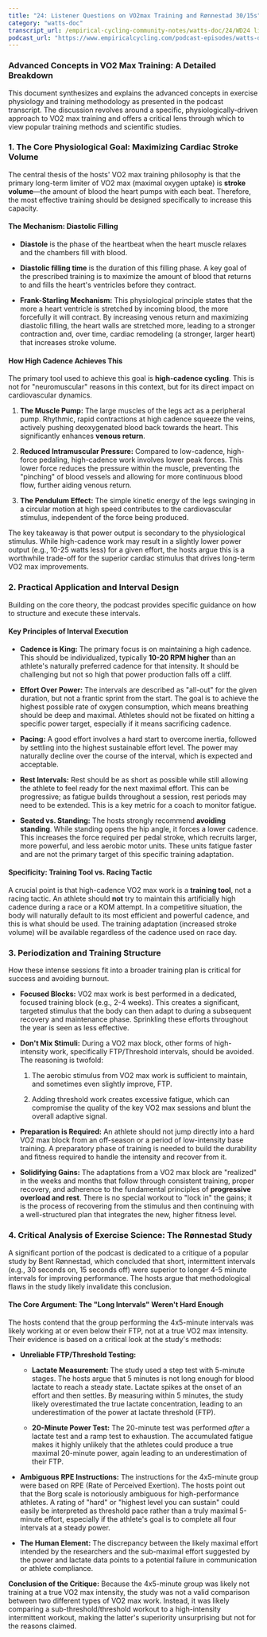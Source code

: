 ```yaml
---
title: "24: Listener Questions on VO2max Training and Rønnestad 30/15s"
category: "watts-doc"
transcript_url: /empirical-cycling-community-notes/watts-doc/24/WD24 listner qs (transcribed on 08-Aug-2025 10-56-09).txt
podcast_url: "https://www.empiricalcycling.com/podcast-episodes/watts-doc-24-listener-questions-on-vo2max-training-and-ronnestad-3015s"
---
```



### Advanced Concepts in VO2 Max Training: A Detailed Breakdown

This document synthesizes and explains the advanced concepts in exercise physiology and training methodology as presented in the podcast transcript. The discussion revolves around a specific, physiologically-driven approach to VO2 max training and offers a critical lens through which to view popular training methods and scientific studies.

### 1. The Core Physiological Goal: Maximizing Cardiac Stroke Volume

The central thesis of the hosts' VO2 max training philosophy is that the primary long-term limiter of VO2 max (maximal oxygen uptake) is **stroke volume**—the amount of blood the heart pumps with each beat. Therefore, the most effective training should be designed specifically to increase this capacity.

#### The Mechanism: Diastolic Filling

-   **Diastole** is the phase of the heartbeat when the heart muscle relaxes and the chambers fill with blood.
    
-   **Diastolic filling time** is the duration of this filling phase. A key goal of the prescribed training is to maximize the amount of blood that returns to and fills the heart's ventricles before they contract.
    
-   **Frank-Starling Mechanism:** This physiological principle states that the more a heart ventricle is stretched by incoming blood, the more forcefully it will contract. By increasing venous return and maximizing diastolic filling, the heart walls are stretched more, leading to a stronger contraction and, over time, cardiac remodeling (a stronger, larger heart) that increases stroke volume.
    

#### How High Cadence Achieves This

The primary tool used to achieve this goal is **high-cadence cycling**. This is not for "neuromuscular" reasons in this context, but for its direct impact on cardiovascular dynamics.

1.  **The Muscle Pump:** The large muscles of the legs act as a peripheral pump. Rhythmic, rapid contractions at high cadence squeeze the veins, actively pushing deoxygenated blood back towards the heart. This significantly enhances **venous return**.
    
2.  **Reduced Intramuscular Pressure:** Compared to low-cadence, high-force pedaling, high-cadence work involves lower peak forces. This lower force reduces the pressure within the muscle, preventing the "pinching" of blood vessels and allowing for more continuous blood flow, further aiding venous return.
    
3.  **The Pendulum Effect:** The simple kinetic energy of the legs swinging in a circular motion at high speed contributes to the cardiovascular stimulus, independent of the force being produced.
    

The key takeaway is that power output is secondary to the physiological stimulus. While high-cadence work may result in a slightly lower power output (e.g., 10-25 watts less) for a given effort, the hosts argue this is a worthwhile trade-off for the superior cardiac stimulus that drives long-term VO2 max improvements.

### 2. Practical Application and Interval Design

Building on the core theory, the podcast provides specific guidance on how to structure and execute these intervals.

#### Key Principles of Interval Execution

-   **Cadence is King:** The primary focus is on maintaining a high cadence. This should be individualized, typically **10-20 RPM higher** than an athlete's naturally preferred cadence for that intensity. It should be challenging but not so high that power production falls off a cliff.
    
-   **Effort Over Power:** The intervals are described as "all-out" for the given duration, but not a frantic sprint from the start. The goal is to achieve the highest possible rate of oxygen consumption, which means breathing should be deep and maximal. Athletes should not be fixated on hitting a specific power target, especially if it means sacrificing cadence.
    
-   **Pacing:** A good effort involves a hard start to overcome inertia, followed by settling into the highest sustainable effort level. The power may naturally decline over the course of the interval, which is expected and acceptable.
    
-   **Rest Intervals:** Rest should be as short as possible while still allowing the athlete to feel ready for the next maximal effort. This can be progressive; as fatigue builds throughout a session, rest periods may need to be extended. This is a key metric for a coach to monitor fatigue.
    
-   **Seated vs. Standing:** The hosts strongly recommend **avoiding standing**. While standing opens the hip angle, it forces a lower cadence. This increases the force required per pedal stroke, which recruits larger, more powerful, and less aerobic motor units. These units fatigue faster and are not the primary target of this specific training adaptation.
    

#### Specificity: Training Tool vs. Racing Tactic

A crucial point is that high-cadence VO2 max work is a **training tool**, not a racing tactic. An athlete should **not** try to maintain this artificially high cadence during a race or a KOM attempt. In a competitive situation, the body will naturally default to its most efficient and powerful cadence, and this is what should be used. The training adaptation (increased stroke volume) will be available regardless of the cadence used on race day.

### 3. Periodization and Training Structure

How these intense sessions fit into a broader training plan is critical for success and avoiding burnout.

-   **Focused Blocks:** VO2 max work is best performed in a dedicated, focused training block (e.g., 2-4 weeks). This creates a significant, targeted stimulus that the body can then adapt to during a subsequent recovery and maintenance phase. Sprinkling these efforts throughout the year is seen as less effective.
    
-   **Don't Mix Stimuli:** During a VO2 max block, other forms of high-intensity work, specifically FTP/Threshold intervals, should be avoided. The reasoning is twofold:
    
    1.  The aerobic stimulus from VO2 max work is sufficient to maintain, and sometimes even slightly improve, FTP.
        
    2.  Adding threshold work creates excessive fatigue, which can compromise the quality of the key VO2 max sessions and blunt the overall adaptive signal.
        
-   **Preparation is Required:** An athlete should not jump directly into a hard VO2 max block from an off-season or a period of low-intensity base training. A preparatory phase of training is needed to build the durability and fitness required to handle the intensity and recover from it.
    
-   **Solidifying Gains:** The adaptations from a VO2 max block are "realized" in the weeks and months that follow through consistent training, proper recovery, and adherence to the fundamental principles of **progressive overload and rest**. There is no special workout to "lock in" the gains; it is the process of recovering from the stimulus and then continuing with a well-structured plan that integrates the new, higher fitness level.
    

### 4. Critical Analysis of Exercise Science: The Rønnestad Study

A significant portion of the podcast is dedicated to a critique of a popular study by Bent Rønnestad, which concluded that short, intermittent intervals (e.g., 30 seconds on, 15 seconds off) were superior to longer 4-5 minute intervals for improving performance. The hosts argue that methodological flaws in the study likely invalidate this conclusion.

#### The Core Argument: The "Long Intervals" Weren't Hard Enough

The hosts contend that the group performing the 4x5-minute intervals was likely working at or even below their FTP, not at a true VO2 max intensity. Their evidence is based on a critical look at the study's methods:

-   **Unreliable FTP/Threshold Testing:**
    
    -   **Lactate Measurement:** The study used a step test with 5-minute stages. The hosts argue that 5 minutes is not long enough for blood lactate to reach a steady state. Lactate spikes at the onset of an effort and then settles. By measuring within 5 minutes, the study likely overestimated the true lactate concentration, leading to an underestimation of the power at lactate threshold (FTP).
        
    -   **20-Minute Power Test:** The 20-minute test was performed _after_ a lactate test and a ramp test to exhaustion. The accumulated fatigue makes it highly unlikely that the athletes could produce a true maximal 20-minute power, again leading to an underestimation of their FTP.
        
-   **Ambiguous RPE Instructions:** The instructions for the 4x5-minute group were based on RPE (Rate of Perceived Exertion). The hosts point out that the Borg scale is notoriously ambiguous for high-performance athletes. A rating of "hard" or "highest level you can sustain" could easily be interpreted as threshold pace rather than a truly maximal 5-minute effort, especially if the athlete's goal is to complete all four intervals at a steady power.
    
-   **The Human Element:** The discrepancy between the likely maximal effort intended by the researchers and the sub-maximal effort suggested by the power and lactate data points to a potential failure in communication or athlete compliance.
    

**Conclusion of the Critique:** Because the 4x5-minute group was likely not training at a true VO2 max intensity, the study was not a valid comparison between two different types of VO2 max work. Instead, it was likely comparing a sub-threshold/threshold workout to a high-intensity intermittent workout, making the latter's superiority unsurprising but not for the reasons claimed.
